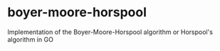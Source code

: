 # boyer-moore-horspool
Implementation of the Boyer-Moore-Horspool algorithm or Horspool's algorithm in GO
